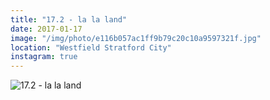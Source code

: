 ```yaml
---
title: "17.2 - la la land"
date: 2017-01-17
image: "/img/photo/e116b057ac1ff9b79c20c10a9597321f.jpg"
location: "Westfield Stratford City"
instagram: true
---
```


![17.2 - la la land](/img/photo/e116b057ac1ff9b79c20c10a9597321f.jpg)
